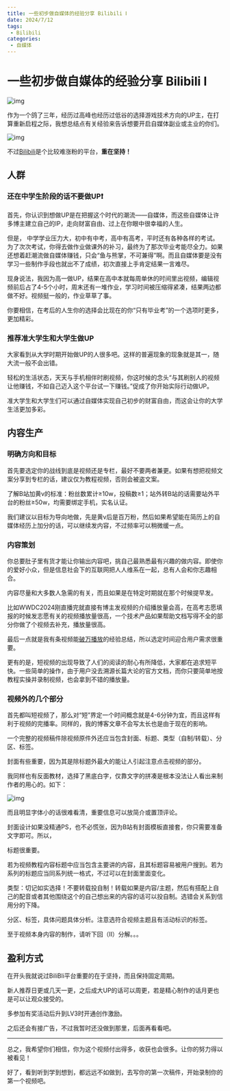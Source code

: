 ```yaml
---
title: 一些初步做自媒体的经验分享 Bilibili Ⅰ
date: 2024/7/12
tags:
 - Bilibili
categories:
 - 自媒体
---
```


# 一些初步做自媒体的经验分享 Bilibili Ⅰ

![img](/uploads/2024/07/2024071205155752.png)

作为一个鸽了三年，经历过高峰也经历过低谷的选择游戏技术方向的UP主，在打算重新启程之际，我想总结点有关经验来告诉想要开启自媒体副业或主业的你们。

![img](/uploads/2024/07/2024071201353471.png)

不过[Bilibili](https://www.bilibili.com/)是个比较难涨粉的平台，**重在坚持！**

## 人群

### 还在中学生阶段的话不要做UP❗

首先，你认识到想做UP是在把握这个时代的潮流——自媒体，而这些自媒体让许多博主建立自己的IP，走向财富自由、过上在你眼中很幸福的人生。

但是， 中学学业压力大，初中有中考，高中有高考，平时还有各种各样的考试。为了次次考试，你得去做作业做课外的补习，最终为了那次毕业考能尽全力。如果还想着赶潮流做自媒体赚钱，只会“鱼与熊掌，不可兼得”啊。而且自媒体要是没有学习一些制作手段也就出不了成绩，初次直接上手肯定结果一言难尽。

现身说法，我因为高一做UP，结果在高中本就每周单休的时间里出视频，编辑视频前后占了4-5个小时，周末还有一堆作业，学习时间被压缩得紧凑，结果两边都做不好。视频挺一般的，作业草草了事。

你要相信，在考后的人生你的选择会比现在的你“只有毕业考”的一个选项时更多，更加精彩。

### 推荐准大学生和大学生做UP

大家看到从大学时期开始做UP的人很多吧。这样的普遍现象的现象就是其一，随大流一般不会出错。

轻松的生活状态，天天与手机相伴时刷视频，你这时候的念头“与其刷别人的视频让他赚钱，不如自己迈入这个平台试一下赚钱。”促成了你开始实际行动做UP。

准大学生和大学生们可以通过自媒体实现自己初步的财富自由，而这会让你的大学生活更加多彩。

## 内容生产

### 明确方向和目标

首先要选定你的战线到底是视频还是专栏，最好不要两者兼更。如果有想把视频文案分享到专栏的话，建议仅为教程视频，否则会被盗文案。

了解B站加黄v的标准：粉丝数累计≥10w，投稿数≥1；站外转B站的话需要站外平台的粉丝≥50w，均需要绑定手机，实名认证。

我们建议以目标为导向地做，先是黄v后是百万粉，然后如果希望能在简历上的自媒体经历上加分的话，可以继续发内容，不过频率可以稍微缓一点。

### 内容策划

你总要肚子里有货才能让你输出内容吧，挑自己最熟悉最有兴趣的做内容。即使你的爱好小众，但是信息社会下的互联网把人人维系在一起，总有人会和你志趣相合。

内容尽量和大多数人急需的有关，而且如果是在特定时期就在那个时候提早发。

比如WWDC2024刚直播完就直接有博主发视频的介绍播放量会高，在高考志愿填报的时候发志愿有关的视频播放量很高，一个技术产品如果帮助文档写得不全的部分你做了个视频去补充，播放量很高。

最后一点就是我有条视频能[破万播放](https://www.bilibili.com/video/BV13q4y1s7Qt)的经验总结，所以选定时间迎合用户需求很重要。

更有的是，短视频的出现导致了人们的阅读的耐心有所降低，大家都在追求短平快。一些简单的操作，由于用户没去溯源长篇大论的官方文档，而你只要简单地按教程实操并录制视频，也会拿到不错的播放量。

### 视频外的几个部分

首先都叫短视频了，那么对“短”界定一个时间概念就是4-6分钟为宜，而且这样有利于视频的完播率。同样的，我的博客文章不会写太长也是由于现在的影响。

一个完整的视频稿件除视频原件外还应当包含封面、标题、类型（自制/转载）、分区、标签。

封面有些重要，因为其是除标题外最大的能让人引起注意点击视频的部分。

我同样也有反面教材，选择了黑底白字，仅靠文字的拼凑是根本没法让人看出来制作者的用心的。如下：

![img](/uploads/2024/07/2024071203412086.png)

而且明显字体小的话很难看清，重要信息可以放简介或置顶评论。

封面设计如果没精通PS，也不必慌张，因为B站有封面模板直接套，你只需要准备文字即可。所以，

标题很重要。

若为视频教程内容标题中应当包含主要讲的内容，且其标题容易被用户搜到。若为系列的标题应当同系列统一格式，不过可以在封面里面变化。

类型：切记如实选择！不要转载投自制！转载如果是内容/主题，然后有搭配上自己的配音或者其他围绕这个的自己想出来的内容的话可以投自制。选错会关系到信用分的下降。

分区、标签，具体问题具体分析。注意选符合视频主题且有活动标识的标签。

至于视频本身内容的制作，请听下回（Ⅱ）分解。。。

## 盈利方式

在开头我就说过BiliBli平台重要的在于坚持，而且保持固定周期。

新人推荐日更或几天一更，之后成大UP的话可以周更，若是精心制作的话月更也是可以让观众接受的。

多参加有奖活动后升到LV3时开通创作激励。

之后还会有接广告，不过我暂时还没做到那里，后面再看看吧。

------

总之，我希望你们相信，你为这个视频付出得多，收获也会很多。让你的努力得以被看见！

好了，看到听到学到想到，都远远不如做到，去写你的第一次稿件，开始录制你的第一个视频吧。